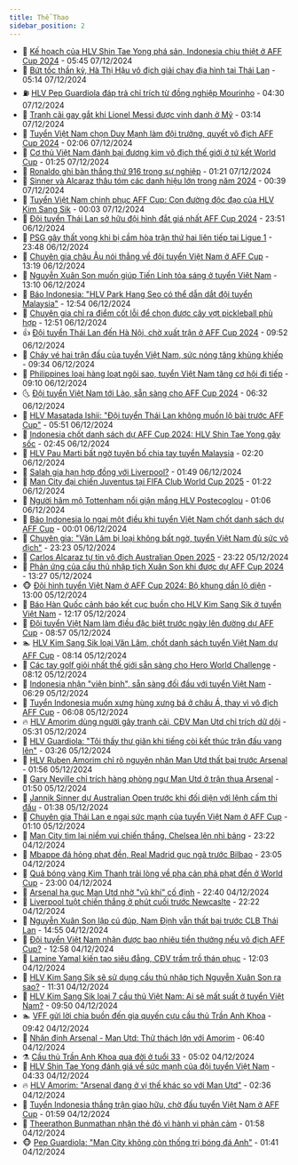 ```yaml
---
title: Thể Thao
sidebar_position: 2
---
```


<!-- dantri-the-thao:START -->
- 🎡 [Kế hoạch của HLV Shin Tae Yong phá sản, Indonesia chịu thiệt ở AFF Cup 2024](https://dantri.com.vn/the-thao/ke-hoach-cua-hlv-shin-tae-yong-pha-san-indonesia-chiu-thiet-o-aff-cup-2024-20241207124517147.htm) - 05:45 07/12/2024
- 💯 [Bứt tốc thần kỳ, Hà Thị Hậu vô địch giải chạy địa hình tại Thái Lan](https://dantri.com.vn/the-thao/but-toc-than-ky-ha-thi-hau-vo-dich-giai-chay-dia-hinh-tai-thai-lan-20241207120005321.htm) - 05:14 07/12/2024
- ⛽️ [HLV Pep Guardiola đáp trả chỉ trích từ đồng nghiệp Mourinho](https://dantri.com.vn/the-thao/hlv-pep-guardiola-dap-tra-chi-trich-tu-dong-nghiep-mourinho-20241207092820223.htm) - 04:30 07/12/2024
- 💃 [Tranh cãi gay gắt khi Lionel Messi được vinh danh ở Mỹ](https://dantri.com.vn/the-thao/tranh-cai-gay-gat-khi-lionel-messi-duoc-vinh-danh-o-my-20241207101411465.htm) - 03:14 07/12/2024
- 🌈 [Tuyển Việt Nam chọn Duy Mạnh làm đội trưởng, quyết vô địch AFF Cup 2024](https://dantri.com.vn/the-thao/tuyen-viet-nam-chon-duy-manh-lam-doi-truong-quyet-vo-dich-aff-cup-2024-20241207085755333.htm) - 02:06 07/12/2024
- 🦅 [Cơ thủ Việt Nam đánh bại đương kim vô địch thế giới ở tứ kết World Cup](https://dantri.com.vn/the-thao/co-thu-viet-nam-danh-bai-duong-kim-vo-dich-the-gioi-o-tu-ket-world-cup-20241207081640282.htm) - 01:25 07/12/2024
- 🌝 [Ronaldo ghi bàn thắng thứ 916 trong sự nghiệp](https://dantri.com.vn/the-thao/ronaldo-ghi-ban-thang-thu-916-trong-su-nghiep-20241207081216543.htm) - 01:21 07/12/2024
- 🚀 [Sinner và Alcaraz thâu tóm các danh hiệu lớn trong năm 2024](https://dantri.com.vn/the-thao/sinner-va-alcaraz-thau-tom-cac-danh-hieu-lon-trong-nam-2024-20241207073134888.htm) - 00:39 07/12/2024
- 🎉 [Tuyển Việt Nam chinh phục AFF Cup: Con đường độc đạo của HLV Kim Sang Sik](https://dantri.com.vn/the-thao/tuyen-viet-nam-chinh-phuc-aff-cup-con-duong-doc-dao-cua-hlv-kim-sang-sik-20241207011533625.htm) - 00:03 07/12/2024
- 📝 [Đội tuyển Thái Lan sở hữu đội hình đắt giá nhất AFF Cup 2024](https://dantri.com.vn/the-thao/doi-tuyen-thai-lan-so-huu-doi-hinh-dat-gia-nhat-aff-cup-2024-20241206231156678.htm) - 23:51 06/12/2024
- 🦄 [PSG gây thất vọng khi bị cầm hòa trận thứ hai liên tiếp tại Ligue 1](https://dantri.com.vn/the-thao/psg-gay-that-vong-khi-bi-cam-hoa-tran-thu-hai-lien-tiep-tai-ligue-1-20241207063227222.htm) - 23:48 06/12/2024
- 🎉 [Chuyên gia châu Âu nói thẳng về đội tuyển Việt Nam ở AFF Cup](https://dantri.com.vn/the-thao/chuyen-gia-chau-au-noi-thang-ve-doi-tuyen-viet-nam-o-aff-cup-20241206201931922.htm) - 13:19 06/12/2024
- 💼 [Nguyễn Xuân Son muốn giúp Tiến Linh tỏa sáng ở tuyển Việt Nam](https://dantri.com.vn/the-thao/nguyen-xuan-son-muon-giup-tien-linh-toa-sang-o-tuyen-viet-nam-20241206200835676.htm) - 13:10 06/12/2024
- 🤡 [Báo Indonesia: &quot;HLV Park Hang Seo có thể dẫn dắt đội tuyển Malaysia&quot;](https://dantri.com.vn/the-thao/bao-indonesia-hlv-park-hang-seo-co-the-dan-dat-doi-tuyen-malaysia-20241206192148911.htm) - 12:54 06/12/2024
- 🦆 [Chuyên gia chỉ ra điểm cốt lỗi để chọn được cây vợt pickleball phù hợp](https://dantri.com.vn/the-thao/chuyen-gia-chi-ra-diem-cot-loi-de-chon-duoc-cay-vot-pickleball-phu-hop-20241206171614043.htm) - 12:51 06/12/2024
- 👍 [Đội tuyển Thái Lan đến Hà Nội, chờ xuất trận ở AFF Cup 2024](https://dantri.com.vn/the-thao/doi-tuyen-thai-lan-den-ha-noi-cho-xuat-tran-o-aff-cup-2024-20241206155042996.htm) - 09:52 06/12/2024
- 💼 [Cháy vé hai trận đấu của tuyển Việt Nam, sức nóng tăng khủng khiếp](https://dantri.com.vn/the-thao/chay-ve-hai-tran-dau-cua-tuyen-viet-nam-suc-nong-tang-khung-khiep-20241206163433589.htm) - 09:34 06/12/2024
- 🦒 [Philippines loại hàng loạt ngôi sao, tuyển Việt Nam tăng cơ hội đi tiếp](https://dantri.com.vn/the-thao/philippines-loai-hang-loat-ngoi-sao-tuyen-viet-nam-tang-co-hoi-di-tiep-20241206160859489.htm) - 09:10 06/12/2024
- 🌜 [Đội tuyển Việt Nam tới Lào, sẵn sàng cho AFF Cup 2024](https://dantri.com.vn/the-thao/doi-tuyen-viet-nam-toi-lao-san-sang-cho-aff-cup-2024-20241206125742926.htm) - 06:32 06/12/2024
- 🦆 [HLV Masatada Ishii: &quot;Đội tuyển Thái Lan không muốn lộ bài trước AFF Cup&quot;](https://dantri.com.vn/the-thao/hlv-masatada-ishii-doi-tuyen-thai-lan-khong-muon-lo-bai-truoc-aff-cup-20241206125129980.htm) - 05:51 06/12/2024
- 💪 [Indonesia chốt danh sách dự AFF Cup 2024: HLV Shin Tae Yong gây sốc](https://dantri.com.vn/the-thao/indonesia-chot-danh-sach-du-aff-cup-2024-hlv-shin-tae-yong-gay-soc-20241206092222447.htm) - 02:45 06/12/2024
- 🧠 [HLV Pau Marti bất ngờ tuyên bố chia tay tuyển Malaysia](https://dantri.com.vn/the-thao/hlv-pau-marti-bat-ngo-tuyen-bo-chia-tay-tuyen-malaysia-20241206084808328.htm) - 02:20 06/12/2024
- 🦄 [Salah gia hạn hợp đồng với Liverpool?](https://dantri.com.vn/the-thao/salah-gia-han-hop-dong-voi-liverpool-20241206075234353.htm) - 01:49 06/12/2024
- 🥸 [Man City đại chiến Juventus tại FIFA Club World Cup 2025](https://dantri.com.vn/the-thao/man-city-dai-chien-juventus-tai-fifa-club-world-cup-2025-20241206073043690.htm) - 01:22 06/12/2024
- 🤠 [Người hâm mộ Tottenham nổi giận mắng HLV Postecoglou](https://dantri.com.vn/the-thao/nguoi-ham-mo-tottenham-noi-gian-mang-hlv-postecoglou-20241206080518311.htm) - 01:06 06/12/2024
- 👺 [Báo Indonesia lo ngại một điều khi tuyển Việt Nam chốt danh sách dự AFF Cup](https://dantri.com.vn/the-thao/bao-indonesia-lo-ngai-mot-dieu-khi-tuyen-viet-nam-chot-danh-sach-du-aff-cup-20241206004939333.htm) - 00:01 06/12/2024
- 📝 [Chuyên gia: &quot;Văn Lâm bị loại không bất ngờ, tuyển Việt Nam đủ sức vô địch&quot;](https://dantri.com.vn/the-thao/chuyen-gia-van-lam-bi-loai-khong-bat-ngo-tuyen-viet-nam-du-suc-vo-dich-20241205235912758.htm) - 23:23 05/12/2024
- 🦆 [Carlos Alcaraz tự tin vô địch Australian Open 2025](https://dantri.com.vn/the-thao/carlos-alcaraz-tu-tin-vo-dich-australian-open-2025-20241206064147578.htm) - 23:22 05/12/2024
- 🥳 [Phản ứng của cầu thủ nhập tịch Xuân Son khi được dự AFF Cup 2024](https://dantri.com.vn/the-thao/phan-ung-cua-cau-thu-nhap-tich-xuan-son-khi-duoc-du-aff-cup-2024-20241205202717594.htm) - 13:27 05/12/2024
- 🐵 [Đội hình tuyển Việt Nam ở AFF Cup 2024: Bộ khung dần lộ diện](https://dantri.com.vn/the-thao/doi-hinh-tuyen-viet-nam-o-aff-cup-2024-bo-khung-dan-lo-dien-20241205200002536.htm) - 13:00 05/12/2024
- 🤩 [Báo Hàn Quốc cảnh báo kết cục buồn cho HLV Kim Sang Sik ở tuyển Việt Nam](https://dantri.com.vn/the-thao/bao-han-quoc-canh-bao-ket-cuc-buon-cho-hlv-kim-sang-sik-o-tuyen-viet-nam-20241205191741734.htm) - 12:17 05/12/2024
- 🤠 [Đội tuyển Việt Nam làm điều đặc biệt trước ngày lên đường dự AFF Cup](https://dantri.com.vn/the-thao/doi-tuyen-viet-nam-lam-dieu-dac-biet-truoc-ngay-len-duong-du-aff-cup-20241205155648234.htm) - 08:57 05/12/2024
- 🏊 [HLV Kim Sang Sik loại Văn Lâm, chốt danh sách tuyển Việt Nam dự AFF Cup](https://dantri.com.vn/the-thao/hlv-kim-sang-sik-loai-van-lam-chot-danh-sach-tuyen-viet-nam-du-aff-cup-20241205151447446.htm) - 08:14 05/12/2024
- 🗽 [Các tay golf giỏi nhất thế giới sẵn sàng cho Hero World Challenge](https://dantri.com.vn/the-thao/cac-tay-golf-gioi-nhat-the-gioi-san-sang-cho-hero-world-challenge-20241205122621313.htm) - 08:12 05/12/2024
- 🚀 [Indonesia nhận &quot;viện binh&quot;, sẵn sàng đối đầu với tuyển Việt Nam](https://dantri.com.vn/the-thao/indonesia-nhan-vien-binh-san-sang-doi-dau-voi-tuyen-viet-nam-20241205132848261.htm) - 06:29 05/12/2024
- 🎉 [Tuyển Indonesia muốn xưng hùng xưng bá ở châu Á, thay vì vô địch AFF Cup](https://dantri.com.vn/the-thao/tuyen-indonesia-muon-xung-hung-xung-ba-o-chau-a-thay-vi-vo-dich-aff-cup-20241205130757332.htm) - 06:08 05/12/2024
- 🔥 [HLV Amorim dùng người gây tranh cãi, CĐV Man Utd chỉ trích dữ dội](https://dantri.com.vn/the-thao/hlv-amorim-dung-nguoi-gay-tranh-cai-cdv-man-utd-chi-trich-du-doi-20241205123005282.htm) - 05:31 05/12/2024
- 🎉 [HLV Guardiola: &quot;Tôi thấy thư giãn khi tiếng còi kết thúc trận đấu vang lên&quot;](https://dantri.com.vn/the-thao/hlv-guardiola-toi-thay-thu-gian-khi-tieng-coi-ket-thuc-tran-dau-vang-len-20241205094712373.htm) - 03:26 05/12/2024
- 🎡 [HLV Ruben Amorim chỉ rõ nguyên nhân Man Utd thất bại trước Arsenal](https://dantri.com.vn/the-thao/hlv-ruben-amorim-chi-ro-nguyen-nhan-man-utd-that-bai-truoc-arsenal-20241205082928591.htm) - 01:56 05/12/2024
- 🐻 [Gary Neville chỉ trích hàng phòng ngự Man Utd ở trận thua Arsenal](https://dantri.com.vn/the-thao/gary-neville-chi-trich-hang-phong-ngu-man-utd-o-tran-thua-arsenal-20241205081832382.htm) - 01:50 05/12/2024
- 🌊 [Jannik Sinner dự Australian Open trước khi đối diện với lệnh cấm thi đấu](https://dantri.com.vn/the-thao/jannik-sinner-du-australian-open-truoc-khi-doi-dien-voi-lenh-cam-thi-dau-20241205083617335.htm) - 01:38 05/12/2024
- 💃 [Chuyên gia Thái Lan e ngại sức mạnh của tuyển Việt Nam ở AFF Cup](https://dantri.com.vn/the-thao/chuyen-gia-thai-lan-e-ngai-suc-manh-cua-tuyen-viet-nam-o-aff-cup-20241205000022172.htm) - 01:10 05/12/2024
- 🤔 [Man City tìm lại niềm vui chiến thắng, Chelsea lên nhì bảng](https://dantri.com.vn/the-thao/man-city-tim-lai-niem-vui-chien-thang-chelsea-len-nhi-bang-20241205061559477.htm) - 23:22 04/12/2024
- 🤭 [Mbappe đá hỏng phạt đền, Real Madrid gục ngã trước Bilbao](https://dantri.com.vn/the-thao/mbappe-da-hong-phat-den-real-madrid-guc-nga-truoc-bilbao-20241205060532430.htm) - 23:05 04/12/2024
- 👹 [Quả bóng vàng Kim Thanh trải lòng về pha cản phá phạt đền ở World Cup](https://dantri.com.vn/the-thao/qua-bong-vang-kim-thanh-trai-long-ve-pha-can-pha-phat-den-o-world-cup-20241204081956781.htm) - 23:00 04/12/2024
- 🗽 [Arsenal hạ gục Man Utd nhờ &quot;vũ khí&quot; cố định](https://dantri.com.vn/the-thao/arsenal-ha-guc-man-utd-nho-vu-khi-co-dinh-20241205054000792.htm) - 22:40 04/12/2024
- 🥳 [Liverpool tuột chiến thắng ở phút cuối trước Newcaslte](https://dantri.com.vn/the-thao/liverpool-tuot-chien-thang-o-phut-cuoi-truoc-newcaslte-20241205052212076.htm) - 22:22 04/12/2024
- 💃 [Nguyễn Xuân Son lập cú đúp, Nam Định vẫn thất bại trước CLB Thái Lan](https://dantri.com.vn/the-thao/nguyen-xuan-son-lap-cu-dup-nam-dinh-van-that-bai-truoc-clb-thai-lan-20241204214743816.htm) - 14:55 04/12/2024
- 🧰 [Đội tuyển Việt Nam nhận được bao nhiêu tiền thưởng nếu vô địch AFF Cup?](https://dantri.com.vn/the-thao/doi-tuyen-viet-nam-nhan-duoc-bao-nhieu-tien-thuong-neu-vo-dich-aff-cup-20241204195836659.htm) - 12:58 04/12/2024
- 💪 [Lamine Yamal kiến tạo siêu đẳng, CĐV trầm trồ thán phục](https://dantri.com.vn/the-thao/lamine-yamal-kien-tao-sieu-dang-cdv-tram-tro-than-phuc-20241204185756318.htm) - 12:03 04/12/2024
- 🚀 [HLV Kim Sang Sik sẽ sử dụng cầu thủ nhập tịch Nguyễn Xuân Son ra sao?](https://dantri.com.vn/the-thao/hlv-kim-sang-sik-se-su-dung-cau-thu-nhap-tich-nguyen-xuan-son-ra-sao-20241204181306198.htm) - 11:31 04/12/2024
- 🤠 [HLV Kim Sang Sik loại 7 cầu thủ Việt Nam: Ai sẽ mất suất ở tuyển Việt Nam?](https://dantri.com.vn/the-thao/hlv-kim-sang-sik-loai-7-cau-thu-viet-nam-ai-se-mat-suat-o-tuyen-viet-nam-20241204125054441.htm) - 09:50 04/12/2024
- 🏊 [VFF gửi lời chia buồn đến gia quyến cựu cầu thủ Trần Anh Khoa](https://dantri.com.vn/the-thao/vff-gui-loi-chia-buon-den-gia-quyen-cuu-cau-thu-tran-anh-khoa-20241204155526610.htm) - 09:42 04/12/2024
- 🦄 [Nhận định Arsenal - Man Utd: Thử thách lớn với Amorim](https://dantri.com.vn/the-thao/nhan-dinh-arsenal-man-utd-thu-thach-lon-voi-amorim-20241204133354248.htm) - 06:40 04/12/2024
- ⚗️ [Cầu thủ Trần Anh Khoa qua đời ở tuổi 33](https://dantri.com.vn/the-thao/cau-thu-tran-anh-khoa-qua-doi-o-tuoi-33-20241204115915131.htm) - 05:02 04/12/2024
- 🥷 [HLV Shin Tae Yong đánh giá về sức mạnh của đội tuyển Việt Nam](https://dantri.com.vn/the-thao/hlv-shin-tae-yong-danh-gia-ve-suc-manh-cua-doi-tuyen-viet-nam-20241204113333173.htm) - 04:33 04/12/2024
- 🔥 [HLV Amorim: &quot;Arsenal đang ở vị thế khác so với Man Utd&quot;](https://dantri.com.vn/the-thao/hlv-amorim-arsenal-dang-o-vi-the-khac-so-voi-man-utd-20241204093122274.htm) - 02:36 04/12/2024
- 🦅 [Tuyển Indonesia thắng trận giao hữu, chờ đấu tuyển Việt Nam ở AFF Cup](https://dantri.com.vn/the-thao/tuyen-indonesia-thang-tran-giao-huu-cho-dau-tuyen-viet-nam-o-aff-cup-20241204085628818.htm) - 01:59 04/12/2024
- 🌝 [Theerathon Bunmathan nhận thẻ đỏ vì hành vi phản cảm](https://dantri.com.vn/the-thao/theerathon-bunmathan-nhan-the-do-vi-hanh-vi-phan-cam-20241204091800535.htm) - 01:58 04/12/2024
- 🐵 [Pep Guardiola: &quot;Man City không còn thống trị bóng đá Anh&quot;](https://dantri.com.vn/the-thao/pep-guardiola-man-city-khong-con-thong-tri-bong-da-anh-20241204083025826.htm) - 01:41 04/12/2024<!-- dantri-the-thao:END -->
